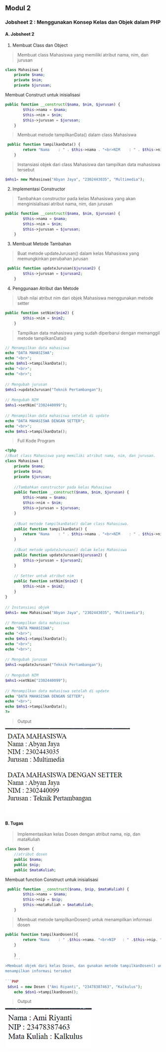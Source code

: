 ## Modul 2
### Jobsheet 2 : Menggunakan Konsep Kelas dan Objek dalam PHP  
#### A. Jobsheet 2
1. Membuat Class dan Object
> Membuat class Mahasiswa yang memiliki atribut nama, nim, dan jurusan

```PHP
class Mahasiswa {
    private $nama;
    private $nim;
    private $jurusan;
```
Membuat Construct untuk inisialisasi  
```PHP
public function __construct($nama, $nim, $jurusan) {
        $this->nama = $nama;
        $this->nim = $nim;
        $this->jurusan = $jurusan;
    }
```
> Membuat metode tampilkanData() dalam class Mahasiswa

```PHP
 public function tampilkanData() {
        return "Nama    : " . $this->nama . "<br>NIM    : " . $this->nim . "<br>Jurusan : " . $this->jurusan;
    }
```

> Instansiasi objek dari class Mahasiswa dan tampilkan data mahasiswa tersebut


```PHP
$mhs1= new Mahasiswa("Abyan Jaya", "2302443035", "Multimedia");
```

2. Implementasi Constructor

> Tambahkan constructor pada kelas Mahasiswa yang akan menginisialisasi
atribut nama, nim, dan jurusan

```PHP
public function __construct($nama, $nim, $jurusan) {
        $this->nama = $nama;
        $this->nim = $nim;
        $this->jurusan = $jurusan;
    }
```
 3. Membuat Metode Tambahan

> Buat metode updateJurusan() dalam kelas Mahasiswa yang memungkinkan
perubahan jurusan

```PHP
 public function updateJurusan($jurusan2) {
        $this->jurusan = $jurusan2;
    }
```
4. Penggunaan Atribut dan Metode

> Ubah nilai atribut nim dari objek Mahasiswa menggunakan metode setter


```PHP
public function setNim($nim2) {
        $this->nim = $nim2;
    }
```
>  Tampilkan data mahasiswa yang sudah diperbarui dengan memanggil metode
tampilkanData()

```PHP
// Menampilkan data mahasiswa
echo "DATA MAHASISWA";
echo "<br>";
echo $mhs1->tampilkanData();
echo "<br>";
echo "<br>";

// Mengubah jurusan 
$mhs1->updateJurusan("Teknik Pertambangan");

// Mengubah NIM 
$mhs1->setNim("2302440099");

// Menampilkan data mahasiswa setelah di update
echo "DATA MAHASISWA DENGAN SETTER";
echo "<br>";
echo $mhs1->tampilkanData();
```
> Full Kode Program

```PHP
<?php
//Buat class Mahasiswa yang memiliki atribut nama, nim, dan jurusan.
class Mahasiswa {
    private $nama;
    private $nim;
    private $jurusan;

    //Tambahkan constructor pada kelas Mahasiswa
    public function __construct($nama, $nim, $jurusan) {
        $this->nama = $nama;
        $this->nim = $nim;
        $this->jurusan = $jurusan;
    }

    //Buat metode tampilkanData() dalam class Mahasiswa.
    public function tampilkanData() {
        return "Nama    : " . $this->nama . "<br>NIM    : " . $this->nim . "<br>Jurusan : " . $this->jurusan;
    }

    //Buat metode updateJurusan() dalam kelas Mahasiswa
    public function updateJurusan($jurusan2) {
        $this->jurusan = $jurusan2;
    }

    // Setter untuk atribut nim
    public function setNim($nim2) {
        $this->nim = $nim2;
    }
}

// Instansiasi objek 
$mhs1= new Mahasiswa("Abyan Jaya", "2302443035", "Multimedia");

// Menampilkan data mahasiswa
echo "DATA MAHASISWA";
echo "<br>";
echo $mhs1->tampilkanData();
echo "<br>";
echo "<br>";

// Mengubah jurusan 
$mhs1->updateJurusan("Teknik Pertambangan");

// Mengubah NIM 
$mhs1->setNim("2302440099");

// Menampilkan data mahasiswa setelah di update
echo "DATA MAHASISWA DENGAN SETTER";
echo "<br>";
echo $mhs1->tampilkanData();
?>
```
>Output

![Output 2.1](../images/jb2.1.png)  

#### B. Tugas  

> Implementasikan kelas Dosen dengan atribut nama, nip, dan mataKuliah

```PHP
class Dosen {
    //atribut dosen
    public $nama;
    public $nip;
    public $mataKuliah;
```
Membuat function Construct untuk inisialisasi  
```PHP
 public function __construct($nama, $nip, $mataKuliah) {
        $this->nama = $nama;
        $this->nip = $nip;
        $this->mataKuliah = $mataKuliah;
    }
```
> Membuat metode tampilkanDosen() untuk menampilkan informasi dosen

```PHP
public function tampilkanDosen(){
        return "Nama    : " .$this->nama. "<br>NIP   : " .$this->nip. "<br>Mata Kuliah    : ".$this->mataKuliah;
    }
        
    }
    ```
>Membuat objek dari kelas Dosen, dan gunakan metode tampilkanDosen() untuk
menampilkan informasi tersebut

```PHP
 $dsn1 = new Dosen ("Ami Riyanti", "23478387463", "Kalkulus");
    echo $dsn1->tampilkanDosen();
   ```
>Output

![Output 2.2](../images/jb2.2.png)


   




